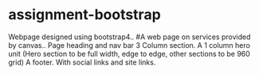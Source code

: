# assignment-bootstrap

Webpage designed using bootstrap4.. #A web page on services provided by canvas..
Page heading and nav bar 3 Column section. A 1 column hero unit (Hero section to be full width, edge to edge, other sections to be 960 grid) A footer. With social links and site links. 
